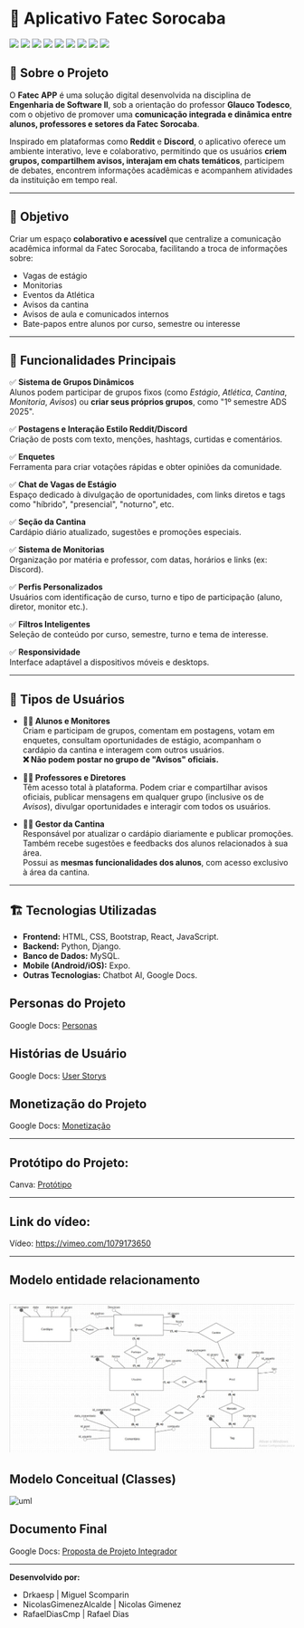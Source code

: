 # 📘 Aplicativo Fatec Sorocaba  
<div>
<img src=https://raw.githubusercontent.com/marwin1991/profile-technology-icons/refs/heads/main/icons/python.png width=80 img/>
<img src=https://raw.githubusercontent.com/marwin1991/profile-technology-icons/refs/heads/main/icons/django.png width=80 img/>
<img src=https://raw.githubusercontent.com/marwin1991/profile-technology-icons/refs/heads/main/icons/sqlite.png width=80 img/>
<img src=https://raw.githubusercontent.com/marwin1991/profile-technology-icons/refs/heads/main/icons/visual_studio_code.png width=80 img/>
<img src=https://raw.githubusercontent.com/marwin1991/profile-technology-icons/refs/heads/main/icons/html.png width=80 img/>
<img src=https://raw.githubusercontent.com/marwin1991/profile-technology-icons/refs/heads/main/icons/css.png width=80 img/>
<img src=	https://raw.githubusercontent.com/marwin1991/profile-technology-icons/refs/heads/main/icons/bootstrap.png width=80 img/>
<img src= https://raw.githubusercontent.com/marwin1991/profile-technology-icons/refs/heads/main/icons/react.png width=80 img/>
<img src=https://raw.githubusercontent.com/marwin1991/profile-technology-icons/refs/heads/main/icons/javascript.png width=80 img/>
</div>


## 📌 Sobre o Projeto


O **Fatec APP** é uma solução digital desenvolvida na disciplina de **Engenharia de Software II**, sob a orientação do professor **Glauco Todesco**, com o objetivo de promover uma **comunicação integrada e dinâmica entre alunos, professores e setores da Fatec Sorocaba**.

Inspirado em plataformas como **Reddit** e **Discord**, o aplicativo oferece um ambiente interativo, leve e colaborativo, permitindo que os usuários **criem grupos, compartilhem avisos, interajam em chats temáticos**, participem de debates, encontrem informações acadêmicas e acompanhem atividades da instituição em tempo real.

---

## 🧩 Objetivo

Criar um espaço **colaborativo e acessível** que centralize a comunicação acadêmica informal da Fatec Sorocaba, facilitando a troca de informações sobre:

- Vagas de estágio  
- Monitorias  
- Eventos da Atlética  
- Avisos da cantina  
- Avisos de aula e comunicados internos  
- Bate-papos entre alunos por curso, semestre ou interesse  

---

## 🚀 Funcionalidades Principais

✅ **Sistema de Grupos Dinâmicos**  
Alunos podem participar de grupos fixos (como *Estágio*, *Atlética*, *Cantina*, *Monitoria*, *Avisos*) ou **criar seus próprios grupos**, como "1º semestre ADS 2025".

✅ **Postagens e Interação Estilo Reddit/Discord**  
Criação de posts com texto, menções, hashtags, curtidas e comentários.

✅ **Enquetes**  
Ferramenta para criar votações rápidas e obter opiniões da comunidade.

✅ **Chat de Vagas de Estágio**  
Espaço dedicado à divulgação de oportunidades, com links diretos e tags como "híbrido", "presencial", "noturno", etc.

✅ **Seção da Cantina**  
Cardápio diário atualizado, sugestões e promoções especiais.

✅ **Sistema de Monitorias**  
Organização por matéria e professor, com datas, horários e links (ex: Discord).

✅ **Perfis Personalizados**  
Usuários com identificação de curso, turno e tipo de participação (aluno, diretor, monitor etc.).

✅ **Filtros Inteligentes**  
Seleção de conteúdo por curso, semestre, turno e tema de interesse.

✅ **Responsividade**  
Interface adaptável a dispositivos móveis e desktops.

---

## 👤 Tipos de Usuários

- **🧑‍🎓 Alunos e Monitores**  
  Criam e participam de grupos, comentam em postagens, votam em enquetes, consultam oportunidades de estágio, acompanham o cardápio da cantina e interagem com outros usuários.  
  **❌ Não podem postar no grupo de "Avisos" oficiais.**

- **👩‍🏫 Professores e Diretores**  
  Têm acesso total à plataforma. Podem criar e compartilhar avisos oficiais, publicar mensagens em qualquer grupo (inclusive os de *Avisos*), divulgar oportunidades e interagir com todos os usuários.

- **👩‍🍳 Gestor da Cantina**  
  Responsável por atualizar o cardápio diariamente e publicar promoções. Também recebe sugestões e feedbacks dos alunos relacionados à sua área.  
  Possui as **mesmas funcionalidades dos alunos**, com acesso exclusivo à área da cantina.

---



## 🏗 Tecnologias Utilizadas

- **Frontend:** HTML, CSS, Bootstrap, React, JavaScript.
- **Backend:** Python, Django.
- **Banco de Dados:** MySQL.
- **Mobile (Android/iOS):** Expo.
- **Outras Tecnologias:** Chatbot AI, Google Docs.

## Personas do Projeto

Google Docs: <a href="https://docs.google.com/document/d/1_01-EpSqdp3gk0NmYZeFwYTBE9Kx08mUzxZCjFpy08Y/edit?tab=t.0">Personas</a>

## Histórias de Usuário
Google Docs: <a href="https://docs.google.com/document/d/1DoA_hFs1l1k52NsO2YDXHz2OvN5ucYaGdeDOLYP74Ew/edit?tab=t.0">User Storys</a>

## Monetização do Projeto
Google Docs: <a href="https://docs.google.com/document/d/1MLYONQXhkHOfNVfM0XUEV9lFHRSZDZwSH02b0m-d8GQ/edit?tab=t.0">Monetização</a>

---

## Protótipo do Projeto:

Canva: <a href="https://www.canva.com/design/DAGjTevIkFM/KqzIxAOAh1b6EJMCWWi4Eg/edit?utm_content=DAGjTevIkFM&utm_campaign=designshare&utm_medium=link2&utm_source=sharebutton">
Protótipo</a>

---
## Link do vídeo:

Vídeo: https://vimeo.com/1079173650

---
## Modelo entidade relacionamento

![ER](app_fatec/9c112d56-fe1c-48fa-a9dc-d5e04e7b2f77.jpg)
---
## Modelo Conceitual (Classes)

![uml](https://github.com/user-attachments/assets/425d4b27-9487-43c5-883d-901bf6f61196)


## Documento Final
Google Docs: <a href="https://docs.google.com/document/d/15FEtSjMQnyHESLZ4uuhdf8xTexHDnWNbrymCuYu7TBY/edit?tab=t.0">Proposta de Projeto Integrador</a>

---
**Desenvolvido por:**
- Drkaesp | Miguel Scomparin
- NicolasGimenezAlcalde | Nicolas Gimenez
- RafaelDiasCmp | Rafael Dias



